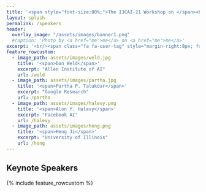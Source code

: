 ```yaml
---
title: '<span style="font-size:80%;">The IJCAI-21 Workshop on </span><br>Applied Semantics Extraction and Analytics  <span style="font-size:70%;">(ASEA)</span>'
layout: splash
permalink: /speakers
header:
  overlay_image: "/assets/images/banner1.png"
  #caption: 'Photo by <a href="me">me</a> on <a href="me">me</a>'
excerpt: '<br/><span class="fa fa-user-tag" style="margin-right:8px; font-size: 90%;"></span>ASEA Speakers<br/>'
feature_rowcustom:
  - image_path: assets/images/weld.jpg
    title: '<span>Dan Weld</span>'
    excerpt: "Allen Institute of AI"
    url: /weld
  - image_path: assets/images/partha.jpg
    title: '<span>Partha P. Talukdar</span>'
    excerpt: "Google Research"
    url: /partha
  - image_path: assets/images/halevy.png
    title: '<span>Alon Y. Halevy</span>'
    excerpt: "Facebook AI"
    url: /halevy
  - image_path: assets/images/heng.png
    title: '<span>Heng Ji</span>'
    excerpt: "University of Illinois"
    url: /heng
---
```

<h2>Keynote Speakers</h2>
{% include feature_rowcustom %}


